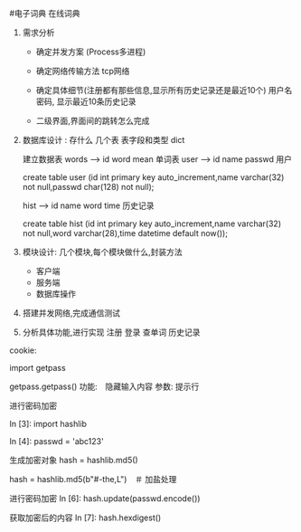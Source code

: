 #电子词典
在线词典

1. 需求分析
   * 确定并发方案  (Process多进程)
   * 确定网络传输方法  tcp网络
   * 确定具体细节(注册都有那些信息,显示所有历史记录还是最近10个)
     用户名密码, 显示最近10条历史记录

   * 二级界面,界面间的跳转怎么完成

2. 数据库设计 : 存什么  几个表  表字段和类型
   dict

   建立数据表
   words --> id  word  mean  单词表
   user --> id  name  passwd  用户

   create table user (id int primary key auto_increment,name varchar(32) not null,passwd char(128) not null);

   hist --> id  name word  time  历史记录

   create table hist (id int primary key auto_increment,name varchar(32) not null,word varchar(28),time datetime default now());


3. 模块设计: 几个模块,每个模块做什么,封装方法

   * 客户端
   * 服务端
   * 数据库操作

4. 搭建并发网络,完成通信测试


5. 分析具体功能,进行实现
   注册
   登录
   查单词
   历史记录

cookie:

   import getpass

   getpass.getpass()
   功能:　隐藏输入内容
   参数:  提示行

进行密码加密

In [3]: import hashlib

In [4]: passwd = 'abc123'

生成加密对象
hash = hashlib.md5()

hash = hashlib.md5(b"#-the,L")　＃ 加盐处理


进行密码加密
In [6]: hash.update(passwd.encode())

获取加密后的内容
In [7]: hash.hexdigest()